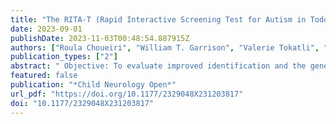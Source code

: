 ```yaml
---
title: "The RITA-T (Rapid Interactive Screening Test for Autism in Toddlers) Community Model to Improve Access and Early Identification of Autism in Young Children"
date: 2023-09-01
publishDate: 2023-11-03T00:48:54.887915Z
authors: ["Roula Choueiri", "William T. Garrison", "Valerie Tokatli", "Naaz Daneshvar", "Jillian Belgrad", "Guangyu Zhu", "Bo Zhang"]
publication_types: ["2"]
abstract: " Objective: To evaluate improved identification and the generalization of the RITA-T (Rapid interactive Screening Test for Autism in Toddlers) model through partnerships with Primary Care (PC), Early Intervention (EI), and Autism Diagnosticians. Methods: Over 3 years (2018-2021), 15 EI and 9 PC (MD and NP) centers participated in this project. We trained providers on the RITA-T and established screening models. We reviewed charts of all toddlers referred through this model and compared wait times, and diagnoses, to those evaluated through regular referral in a tertiary-based autism clinic. We also examined the RITA-T psychometrics. Results: 377 toddlers met our inclusion criteria. Wait time for diagnosis was an average of 2.8 months and led to further collaboration between community providers. RITA-T cut-off scores stayed consistent. Providers reported improved confidence and easy integration of this model. Conclusions: This model is generalizable and improves the Early Identification of ASD. "
featured: false
publication: "*Child Neurology Open*"
url_pdf: "https://doi.org/10.1177/2329048X231203817"
doi: "10.1177/2329048X231203817"
---
```


